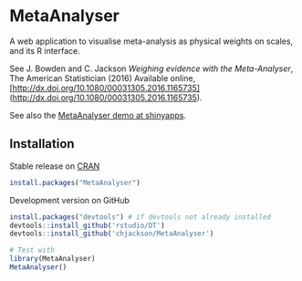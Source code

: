 # MetaAnalyser

A web application to visualise meta-analysis as physical weights on scales, and its R interface.

See J. Bowden and C. Jackson *Weighing evidence with the Meta-Analyser*, The American Statistician (2016) Available online, [http://dx.doi.org/10.1080/00031305.2016.1165735] (http://dx.doi.org/10.1080/00031305.2016.1165735).

See also the [MetaAnalyser demo at shinyapps](https://chjackson.shinyapps.io/MetaAnalyser).

## Installation
Stable release on [CRAN](https://cran.r-project.org/web/packages/MetaAnalyser/index.html)
```r
install.packages("MetaAnalyser")
```

Development version on GitHub
```r
install.packages("devtools") # if devtools not already installed
devtools::install_github('rstudio/DT')
devtools::install_github('chjackson/MetaAnalyser')

# Test with
library(MetaAnalyser)
MetaAnalyser()
```
